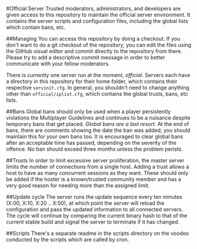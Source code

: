 #Official Server
Trusted moderators, administrators, and developers are given access to this repository to maintain the official server environment. It contains the server scripts and configuration files, including the global lists which contain bans, etc.

##Managing
You can access this repository by doing a checkout. If you don't want to do a git checkout of the repository, you can edit the files using the GitHub visual editor and commit directly to the repository from there. Please try to add a descriptive commit message in order to better communicate with your fellow moderators.

There is currently one server run at the moment, *official*. Servers each have a directory in this repository for their home folder, which contains their respective `servinit.cfg`. In general, you shouldn't need to change anything other than `official/iplist.cfg`, which contains the global trusts, bans, etc lists.

##Bans
Global bans should only be used when a player persistently violations the Multiplayer Guidelines and continues to be a nuisance despite temporary bans that get placed. *Global bans are a last resort*. At the end of bans, there are comments showing the date the ban was added; you should maintain this for your own bans too. It is encouraged to clear global bans after an acceptable time has passed, depending on the severity of the offence. No ban should exceed three months unless the problem perists.

##Trusts
In order to limit excessive server proliferation, the master server limits the number of connections from a single host. Adding a trust allows a host to have as many concurrent sessions as they want. These should only be added if the hoster is a known/trusted community member and has a very good reason for needing more than the assigned limit.

##Update cycle
The server runs the update sequence every ten minutes (X:00, X:10, X:20 .. X:50), at which point the server will reload the configuration and pass the updated information to all connected servers. The cycle will continue by comparing the current binary hash to that of the current stable build and signal the server to terminate if it has changed.

##Scripts
There's a separate readme in the scripts directory on the voodoo conducted by the scripts which are called by cron.
